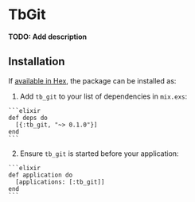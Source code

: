 # TbGit

**TODO: Add description**

## Installation

If [available in Hex](https://hex.pm/docs/publish), the package can be installed as:

  1. Add `tb_git` to your list of dependencies in `mix.exs`:

    ```elixir
    def deps do
      [{:tb_git, "~> 0.1.0"}]
    end
    ```

  2. Ensure `tb_git` is started before your application:

    ```elixir
    def application do
      [applications: [:tb_git]]
    end
    ```

